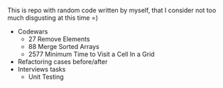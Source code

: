 This is repo with random code written by myself, that I consider not too much disgusting at this time =)

- Codewars
  - 27 Remove Elements
  - 88 Merge Sorted Arrays
  - 2577 Minimum Time to Visit a Cell In a Grid
- Refactoring cases before/after
- Interviews tasks
  - Unit Testing
